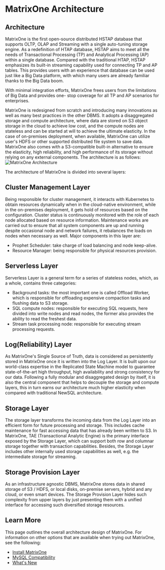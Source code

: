 # **MatrixOne Architecture**

## **Architecture**

MatrixOne is the first open-source distributed HSTAP database that supports OLTP, OLAP and Streaming with a single auto-tuning storage engine.
As a redefinition of HTAP database, HSTAP aims to meet all the needs of Transactional Processing (TP) and Analytical Processing (AP) within a single database. Compared with the traditional HTAP, HSTAP emphasizes its built-in streaming capability used for connecting TP and AP tables. This provides users with an experience that database can be used just like a Big Data platform, with which many users are already familiar thanks to the Big Data boom.

With minimal integration efforts, MatrixOne frees users from the limitations of Big Data and provides one-
stop coverage for all TP and AP scenarios for enterprises.

MatrixOne is redesigned from scratch and introducing many innovations as well as many best practices in the other DBMS. It adopts a disaggregated storage and compute architecture, where data are stored on S3 object storage in the cloud to achieve low cost, and the compute nodes are stateless and can be started at will to achieve the ultimate elasticity. In the case of on-premises deployment, when available, MatrixOne can utilize user's HDFS or other supported distributed file system to save data. MatrixOne also comes with a S3-compatible built-in alternative to ensure the elasticity, high reliability, and high performance of its storage without relying on any external components. The architecture is as follows:
![MatrixOne Architecture](https://github.com/matrixorigin/artwork/blob/main/docs/overview/matrixone_new_arch.png?raw=true)

The architecture of MatrixOne is divided into several layers:

## **Cluster Management Layer**

Being responsible for cluster management, it interacts with Kubernetes to obtain resources dynamically when in the cloud-native environment, while in the on-premises deployment, it gets hold of resources based on the configuration. Cluster status is continuously monitored with the role of each node allocated based on resource information. Maintenance works are carried out to ensure that all system components are up and running despite occasional node and network failures, it rebalances the loads on nodes when necessary as well. Major components in this layer are:

* Prophet Scheduler: take charge of load balancing and node keep-alive.
* Resource Manager: being responsible for physical resources provision.

## **Serverless Layer**

Serverless Layer is a general term for a series of stateless nodes, which, as a whole, contains three categories:

* Background tasks: the most important one is called Offload Worker, which is responsible for offloading expensive compaction tasks and flushing data to S3 storage.
* SQL compute nodes: responsible for executing SQL requests, here divided into write nodes and read nodes, the former also provides the ability to read the freshest data.
* Stream task processing node: responsible for executing stream processing requests.

## **Log(Reliability) Layer**

As MatrixOne's Single Source of Truth, data is considered as persistently stored in MatrixOne once it is written into the Log Layer. It is built upon our world-class expertise in the Replicated State Machine model to guarantee state-of-the-art high throughput, high availability and strong consistency for our data. Following a fully modular and disaggregated design by itself, it is also the central component that helps to decouple the storage and compute layers, this in turn earns our architecture much higher elasticity when compared with traditional NewSQL architecture.

## **Storage Layer**

The storage layer transforms the incoming data from the Log Layer into an efficient form for future processing and storage. This includes cache maintenance for fast accessing data that has already been written to S3. In MatrixOne, TAE (Transactional Analytic Engine) is the primary interface exposed by the Storage Layer, which can support both row and columnar storage together with transaction capabilities. Besides, the Storage Layer includes other internally used storage capabilities as well, e.g. the intermediate storage for streaming.

## **Storage Provision Layer**

As an infrastructure agnostic DBMS, MatrixOne stores data in shared storage of S3 / HDFS, or local disks, on-premise servers, hybrid and any cloud, or even smart devices. The Storage Provision Layer hides such complexity from upper layers by just presenting them with a unified interface for accessing such diversified storage resources.

## **Learn More**

This page outlines the overall architecture design of MatrixOne. For information on other options that are available when trying out MatrixOne, see the following:

* [Install MatrixOne](../Get-Started/install-standalone-matrixone.md)
* [MySQL Compatibility](mysql-compatibility.md)
* [What's New](whats-new.md)
